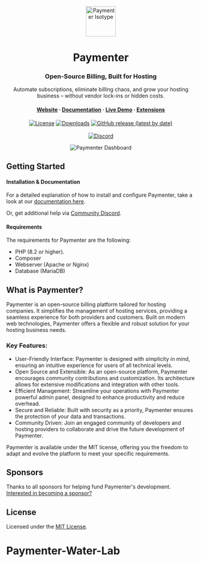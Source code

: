 <br>
<p align="center">
  <a href="https://paymenter.org">
    <picture>
      <source media="(max-width: 768px)" srcset="https://paymenter.org/iso.svg" width="65px">
      <source media="(prefers-color-scheme: dark)" srcset="https://paymenter.org/iso.svg" width="80px">
      <source media="(prefers-color-scheme: light)" srcset="https://paymenter.org/iso.svg" width="80px">
      <img alt="Paymenter Isotype" src="https://paymenter.org/iso.svg">
    </picture>
  </a>
</p>
<h1 align="center">
  Paymenter
</h1>

<div align="center">
  <h3>Open-Source Billing, Built for Hosting</h3>
  <p>Automate subscriptions, eliminate billing chaos, and grow your hosting business – without vendor lock-ins or hidden costs.</p>
</div>

<h4 align="center">
  <a href="https://paymenter.org">Website</a> ·
  <a href="https://paymenter.org/docs/installation/install">Documentation</a> ·
  <a href="https://demo.paymenter.org">Live Demo</a> ·
  <a href="https://builtbybit.com/resources/categories/paymenter.76/">Extensions</a>
</h4>

 <div align="center">
   
  [![License](https://img.shields.io/badge/license-MIT-blue.svg)](https://github.com/Paymenter/paymenter/blob/master/LICENSE)
  [![Downloads](https://img.shields.io/github/downloads/paymenter/paymenter/total)]()
  [![GitHub release (latest by date)](https://img.shields.io/github/v/release/paymenter/paymenter)](https://github.com/Paymenter/paymenter/releases)
    <br>
    <br>
  [![Discord](https://img.shields.io/discord/882318291014651924?logo=discord&labelColor=white&color=5865f2)](https://discord.gg/xB4UUT3XQg)
  
</div>

<div align="center">
    <picture>
      <source media="(max-width: 768px)" srcset="https://upload.wikimedia.org/wikipedia/commons/c/ca/1x1.png">
      <source media="(prefers-color-scheme: dark)" srcset="https://paymenter.org/landing/screenshots/dark/dashboard.webp">
      <source media="(prefers-color-scheme: light)" srcset="https://paymenter.org/landing/screenshots/light/dashboard.webp">
      <img alt="Paymenter Dashboard" src="https://paymenter.org/landing/screenshots/dark/dashboard.webp">
    </picture>
    <br>
</div>

## Getting Started

#### Installation & Documentation

For a detailed explanation of how to install and configure Paymenter, take a look at our [documentation here](https://paymenter.org/docs/getting-started/introduction/).

Or, get additional help via [Community Discord](https://discord.gg/xB4UUT3XQg).

#### Requirements

The requirements for Paymenter are the following:

- PHP (8.2 or higher).
- Composer
- Webserver (Apache or Nginx)
- Database (MariaDB)

## What is Paymenter?

Paymenter is an open-source billing platform tailored for hosting companies. It simplifies the management of hosting services, providing a seamless experience for both providers and customers. Built on modern web technologies, Paymenter offers a flexible and robust solution for your hosting business needs.

### Key Features:
- User-Friendly Interface: Paymenter is designed with simplicity in mind, ensuring an intuitive experience for users of all technical levels.
- Open Source and Extensible: As an open-source platform, Paymenter encourages community contributions and customization. Its architecture allows for extensive modifications and integration with other tools.
- Efficient Management: Streamline your operations with Paymenter powerful admin panel, designed to enhance productivity and reduce overhead.
- Secure and Reliable: Built with security as a priority, Paymenter ensures the protection of your data and transactions.
- Community Driven: Join an engaged community of developers and hosting providers to collaborate and drive the future development of Paymenter.

Paymenter is available under the MIT license, offering you the freedom to adapt and evolve the platform to meet your specific requirements.

## Sponsors

Thanks to all sponsors for helping fund Paymenter's development. [Interested in becoming a sponsor?](https://github.com/sponsors/Paymenter)

## License

Licensed under the [MIT License](https://github.com/Paymenter/Paymenter/blob/master/LICENSE).
# Paymenter-Water-Lab
